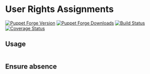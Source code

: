 User Rights Assignments
=======================

[![Puppet Forge Version](http://img.shields.io/puppetforge/v/camptocamp/ura.svg)](https://forge.puppetlabs.com/camptocamp/ura)
[![Puppet Forge Downloads](http://img.shields.io/puppetforge/dt/camptocamp/ura.svg)](https://forge.puppetlabs.com/camptocamp/ura)
[![Build Status](https://img.shields.io/travis/camptocamp/puppet-ura/master.svg)](https://travis-ci.org/camptocamp/puppet-ura)
[![Coverage Status](https://img.shields.io/coveralls/github/camptocamp/puppet-ura.svg)](https://coveralls.io/r/camptocamp/puppet-ura?branch=master)


## Usage

```puppet
```

## Ensure absence

```puppet
```

```puppet
```

